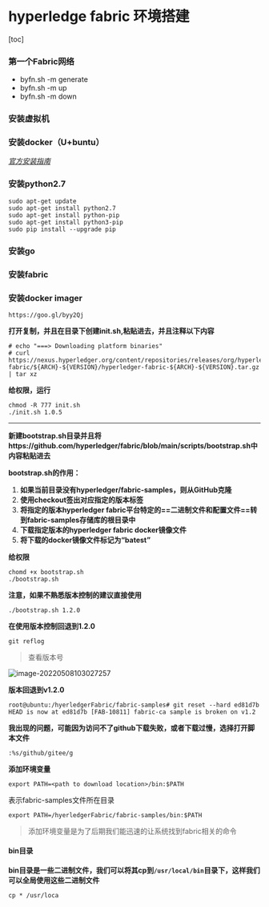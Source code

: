 # hyperledge fabric 环境搭建

[toc]

### 第一个Fabric网络

+ byfn.sh -m generate
+ byfn.sh -m up
+ byfn.sh -m down



### 安装虚拟机

### 安装docker（U+buntu）

*[官方安装指南](https://docs.docker.com/engine/install/ubuntu/)*

### 安装python2.7

```
sudo apt-get update
sudo apt-get install python2.7
sudo apt-get install python-pip
sudo apt-get install python3-pip
sudo pip install --upgrade pip
```

### 安装go

### 安装fabric

### 安装docker imager

```
https://goo.gl/byy2Qj
```

**打开复制，并且在目录下创建init.sh,粘贴进去，并且注释以下内容**

```shell
# echo "===> Downloading platform binaries"
# curl https://nexus.hyperledger.org/content/repositories/releases/org/hyperledger/fabric/hyperledger-fabric/${ARCH}-${VERSION}/hyperledger-fabric-${ARCH}-${VERSION}.tar.gz | tar xz
```



**给权限，运行**

```
chmod -R 777 init.sh
./init.sh 1.0.5
```

---

**新建bootstrap.sh目录并且将https://github.com/hyperledger/fabric/blob/main/scripts/bootstrap.sh中内容粘贴进去**

**bootstrap.sh的作用：**

1. **如果当前目录没有hyperledger/fabric-samples，则从GitHub克隆**
2. **使用checkout签出对应指定的版本标签**
3. **将指定的版本hyperledger fabric平台特定的==二进制文件和配置文件==转到fabric-samples存储库的根目录中**
4. **下载指定版本的hyperledger fabric docker镜像文件**
5. **将下载的docker镜像文件标记为“batest”**

**给权限**

```
chomd +x bootstrap.sh
./bootstrap.sh
```

**注意，如果不熟悉版本控制的建议直接使用**

```
./bootstrap.sh 1.2.0
```



**在使用版本控制回退到1.2.0**

```
git reflog
```

> 查看版本号

![image-20220508103027257](https://s2.loli.net/2022/05/08/OwKLBEkbhm3iJIo.png)

**版本回退到v1.2.0**

```shell
root@ubuntu:/hyerledgerFabric/fabric-samples# git reset --hard ed81d7b
HEAD is now at ed81d7b [FAB-10811] fabric-ca sample is broken on v1.2
```



**我出现的问题，可能因为访问不了github下载失败，或者下载过慢，选择打开脚本文件**

```
:%s/github/gitee/g
```

**添加环境变量**

```
export PATH=<path to download location>/bin:$PATH
```

<path to download location>表示fabric-samples文件所在目录

```
export PATH=/hyerledgerFabric/fabric-samples/bin:$PATH
```

> 添加环境变量是为了后期我们能迅速的让系统找到fabric相关的命令



#### bin目录

**bin目录是一些二进制文件，我们可以将其cp到`/usr/local/bin`目录下，这样我们可以全局使用这些二进制文件**

```
cp * /usr/loca
```



